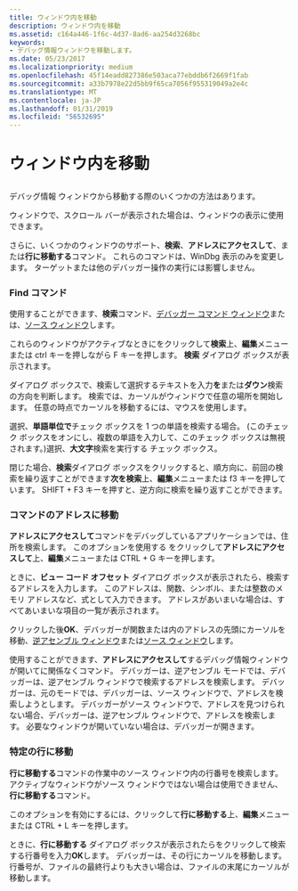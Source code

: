 ```yaml
---
title: ウィンドウ内を移動
description: ウィンドウ内を移動
ms.assetid: c164a446-1f6c-4d37-8ad6-aa254d3268bc
keywords:
- デバッグ情報ウィンドウを移動します。
ms.date: 05/23/2017
ms.localizationpriority: medium
ms.openlocfilehash: 45f14eadd827386e503aca77ebddb6f2669f1fab
ms.sourcegitcommit: a33b7978e22d5bb9f65ca7056f955319049a2e4c
ms.translationtype: MT
ms.contentlocale: ja-JP
ms.lasthandoff: 01/31/2019
ms.locfileid: "56532695"
---
```

# <a name="moving-through-a-window"></a>ウィンドウ内を移動


## <span id="ddk_moving_through_a_window_dbg"></span><span id="DDK_MOVING_THROUGH_A_WINDOW_DBG"></span>


デバッグ情報 ウィンドウから移動する際のいくつかの方法はあります。

ウィンドウで、スクロール バーが表示された場合は、ウィンドウの表示に使用できます。

さらに、いくつかのウィンドウのサポート、**検索**、**アドレスにアクセスして**、または**行に移動する**コマンド。 これらのコマンドは、WinDbg 表示のみを変更します。 ターゲットまたは他のデバッガー操作の実行には影響しません。

### <a name="span-idfindcommandspanspan-idfindcommandspanfind-command"></a><span id="find_command"></span><span id="FIND_COMMAND"></span>Find コマンド

使用することができます、**検索**コマンド、[デバッガー コマンド ウィンドウ](debugger-command-window.md)または、[ソース ウィンドウ](source-window.md)します。

これらのウィンドウがアクティブなときにをクリックして**検索**上、**編集**メニューまたは ctrl キーを押しながら F キーを押します。 **検索** ダイアログ ボックスが表示されます。

ダイアログ ボックスで、検索して選択するテキストを入力**を**または**ダウン**検索の方向を判断します。 検索では、カーソルがウィンドウで任意の場所を開始します。 任意の時点でカーソルを移動するには、マウスを使用します。

選択、**単語単位で**チェック ボックスを 1 つの単語を検索する場合。 (このチェック ボックスをオンにし、複数の単語を入力して、このチェック ボックスは無視されます。)選択、**大文字**検索を実行する チェック ボックス。

閉じた場合、**検索**ダイアログ ボックスをクリックすると、順方向に、前回の検索を繰り返すことができます**次を検索**上、**編集**メニューまたは f3 キーを押しています。 SHIFT + F3 キーを押すと、逆方向に検索を繰り返すことができます。

### <a name="span-idgotoaddresscommandspanspan-idgotoaddresscommandspango-to-address-command"></a><span id="go_to_address_command"></span><span id="GO_TO_ADDRESS_COMMAND"></span>コマンドのアドレスに移動

**アドレスにアクセスして**コマンドをデバッグしているアプリケーションでは、住所を検索します。 このオプションを使用する をクリックして**アドレスにアクセスして**上、**編集**メニューまたは CTRL + G キーを押します。

ときに、**ビュー コード オフセット** ダイアログ ボックスが表示されたら、検索するアドレスを入力します。 このアドレスは、関数、シンボル、または整数のメモリ アドレスなど、式として入力できます。 アドレスがあいまいな場合は、すべてあいまいな項目の一覧が表示されます。

クリックした後**OK**、デバッガーが関数または内のアドレスの先頭にカーソルを移動、[逆アセンブル ウィンドウ](disassembly-window.md)または[ソース ウィンドウ](source-window.md)します。

使用することができます、**アドレスにアクセスして**するデバッグ情報ウィンドウが開いてに関係なくコマンド。 デバッガーは、逆アセンブル モードでは、デバッガーは、逆アセンブル ウィンドウで検索するアドレスを検索します。 デバッガーは、元のモードでは、デバッガーは、ソース ウィンドウで、アドレスを検索しようとします。 デバッガーがソース ウィンドウで、アドレスを見つけられない場合、デバッガーは、逆アセンブル ウィンドウで、アドレスを検索します。 必要なウィンドウが開いていない場合は、デバッガーが開きます。

### <a name="span-idmovingtoaspecificlinespanspan-idmovingtoaspecificlinespanmoving-to-a-specific-line"></a><span id="moving_to_a_specific_line"></span><span id="MOVING_TO_A_SPECIFIC_LINE"></span>特定の行に移動

**行に移動する**コマンドの作業中のソース ウィンドウ内の行番号を検索します。 アクティブなウィンドウがソース ウィンドウではない場合は使用できません、**行に移動する**コマンド。

このオプションを有効にするには、クリックして**行に移動する**上、**編集**メニューまたは CTRL + L キーを押します。

ときに、**行に移動する** ダイアログ ボックスが表示されたらをクリックして検索する行番号を入力**OK**します。 デバッガーは、その行にカーソルを移動します。 行番号が、ファイルの最終行よりも大きい場合は、ファイルの末尾にカーソルが移動します。

 

 





